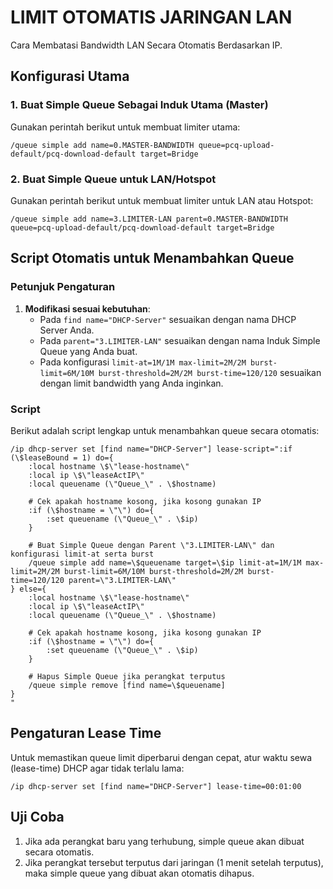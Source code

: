 
# LIMIT OTOMATIS JARINGAN LAN
Cara Membatasi Bandwidth LAN Secara Otomatis Berdasarkan IP.

## Konfigurasi Utama
### 1. Buat Simple Queue Sebagai Induk Utama (Master)
Gunakan perintah berikut untuk membuat limiter utama:
```shell
/queue simple add name=0.MASTER-BANDWIDTH queue=pcq-upload-default/pcq-download-default target=Bridge
```

### 2. Buat Simple Queue untuk LAN/Hotspot
Gunakan perintah berikut untuk membuat limiter untuk LAN atau Hotspot:
```shell
/queue simple add name=3.LIMITER-LAN parent=0.MASTER-BANDWIDTH queue=pcq-upload-default/pcq-download-default target=Bridge
```

## Script Otomatis untuk Menambahkan Queue
### Petunjuk Pengaturan
1. **Modifikasi sesuai kebutuhan**:
   - Pada `find name="DHCP-Server"` sesuaikan dengan nama DHCP Server Anda.
   - Pada `parent="3.LIMITER-LAN"` sesuaikan dengan nama Induk Simple Queue yang Anda buat.
   - Pada konfigurasi `limit-at=1M/1M max-limit=2M/2M burst-limit=6M/10M burst-threshold=2M/2M burst-time=120/120` sesuaikan dengan limit bandwidth yang Anda inginkan.

### Script
Berikut adalah script lengkap untuk menambahkan queue secara otomatis:
```shell
/ip dhcp-server set [find name="DHCP-Server"] lease-script=":if (\$leaseBound = 1) do={
    :local hostname \$\"lease-hostname\"
    :local ip \$\"leaseActIP\"
    :local queuename (\"Queue_\" . \$hostname)

    # Cek apakah hostname kosong, jika kosong gunakan IP
    :if (\$hostname = \"\") do={
        :set queuename (\"Queue_\" . \$ip)
    }

    # Buat Simple Queue dengan Parent \"3.LIMITER-LAN\" dan konfigurasi limit-at serta burst
    /queue simple add name=\$queuename target=\$ip limit-at=1M/1M max-limit=2M/2M burst-limit=6M/10M burst-threshold=2M/2M burst-time=120/120 parent=\"3.LIMITER-LAN\"
} else={
    :local hostname \$\"lease-hostname\"
    :local ip \$\"leaseActIP\"
    :local queuename (\"Queue_\" . \$hostname)

    # Cek apakah hostname kosong, jika kosong gunakan IP
    :if (\$hostname = \"\") do={
        :set queuename (\"Queue_\" . \$ip)
    }

    # Hapus Simple Queue jika perangkat terputus
    /queue simple remove [find name=\$queuename]
}
"
```

## Pengaturan Lease Time
Untuk memastikan queue limit diperbarui dengan cepat, atur waktu sewa (lease-time) DHCP agar tidak terlalu lama:
```shell
/ip dhcp-server set [find name="DHCP-Server"] lease-time=00:01:00
```

## Uji Coba
1. Jika ada perangkat baru yang terhubung, simple queue akan dibuat secara otomatis.
2. Jika perangkat tersebut terputus dari jaringan (1 menit setelah terputus), maka simple queue yang dibuat akan otomatis dihapus.
